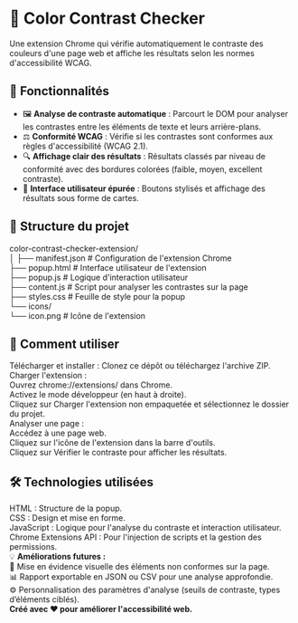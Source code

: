 # 🎯 Color Contrast Checker  

Une extension Chrome qui vérifie automatiquement le contraste des couleurs d'une page web et affiche les résultats selon les normes d'accessibilité WCAG.

## 🚀 Fonctionnalités  

- 🖼️ **Analyse de contraste automatique** : Parcourt le DOM pour analyser les contrastes entre les éléments de texte et leurs arrière-plans.  
- ⚖️ **Conformité WCAG** : Vérifie si les contrastes sont conformes aux règles d'accessibilité (WCAG 2.1).  
- 🔍 **Affichage clair des résultats** : Résultats classés par niveau de conformité avec des bordures colorées (faible, moyen, excellent contraste).  
- 🎨 **Interface utilisateur épurée** : Boutons stylisés et affichage des résultats sous forme de cartes.  

## 📂 Structure du projet
  

color-contrast-checker-extension/  
│
├── manifest.json          # Configuration de l'extension Chrome  
├── popup.html             # Interface utilisateur de l'extension  
├── popup.js               # Logique d'interaction utilisateur  
├── content.js             # Script pour analyser les contrastes sur la page  
├── styles.css             # Feuille de style pour la popup  
└── icons/  
    └── icon.png           # Icône de l'extension  

 ## 📖 Comment utiliser
Télécharger et installer : Clonez ce dépôt ou téléchargez l'archive ZIP.  
Charger l'extension :  
Ouvrez chrome://extensions/ dans Chrome.  
Activez le mode développeur (en haut à droite).  
Cliquez sur Charger l'extension non empaquetée et sélectionnez le dossier du projet.  
Analyser une page :  
Accédez à une page web.  
Cliquez sur l'icône de l'extension dans la barre d'outils.  
Cliquez sur Vérifier le contraste pour afficher les résultats. 

## 🛠️ Technologies utilisées  
HTML : Structure de la popup.  
CSS : Design et mise en forme.  
JavaScript : Logique pour l'analyse du contraste et interaction utilisateur.  
Chrome Extensions API : Pour l'injection de scripts et la gestion des permissions.  
💡 **Améliorations futures :**   
🌟 Mise en évidence visuelle des éléments non conformes sur la page.  
📊 Rapport exportable en JSON ou CSV pour une analyse approfondie.  
⚙️ Personnalisation des paramètres d'analyse (seuils de contraste, types d’éléments ciblés).  
**Créé avec ❤️ pour améliorer l'accessibilité web.**  